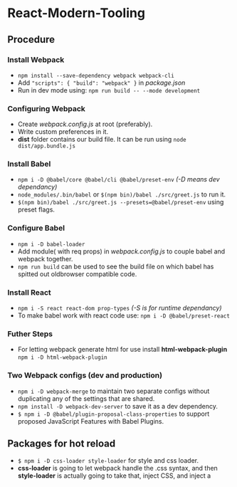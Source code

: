 # React-Modern-Tooling

## Procedure

### Install Webpack
- `npm install --save-dependency webpack webpack-cli`
- Add `"scripts": { "build": "webpack" }` in *package.json*
- Run in dev mode using: `npm run build -- --mode development`

### Configuring Webpack
- Create *webpack.config.js* at root (preferably).
- Write custom preferences in it.
- **dist** folder contains our build file. It can be run using `node dist/app.bundle.js`

### Install Babel
- `npm i -D @babel/core @babel/cli @babel/preset-env` *(-D means dev dependancy)*
- `node_modules/.bin/babel` or `$(npm bin)/babel ./src/greet.js` to run it.
- `$(npm bin)/babel ./src/greet.js --presets=@babel/preset-env` using preset flags.

### Configure Babel
- `npm i -D babel-loader`
- Add module( with req props) in *webpack.config.js* to couple babel and webpack together.
- `npm run build` can be used to see the build file on which babel has spitted out oldbrowser compatible code.

### Install React 
- `npm i -S react react-dom prop-types` *(-S is for runtime dependancy)*
- To make babel work with react code use: `npm i -D @babel/preset-react`

### Futher Steps
- For letting webpack generate html for use install **html-webpack-plugin** `npm i -D html-webpack-plugin`

### Two Webpack configs (dev and production)
- `npm i -D webpack-merge` to maintain two separate configs without duplicating any of the settings that are shared.
- `npm install -D webpack-dev-server` to save it as a dev dependency.
- `$ npm i -D @babel/plugin-proposal-class-properties` to support proposed JavaScript Features with Babel Plugins.

## Packages for hot reload
- `$ npm i -D css-loader style-loader` for style and css loader.
- **css-loader** is going to let webpack handle the .css syntax, and then **style-loader** is actually going to take that, inject CSS, and inject a <style> tag into our HTML at runtime.




